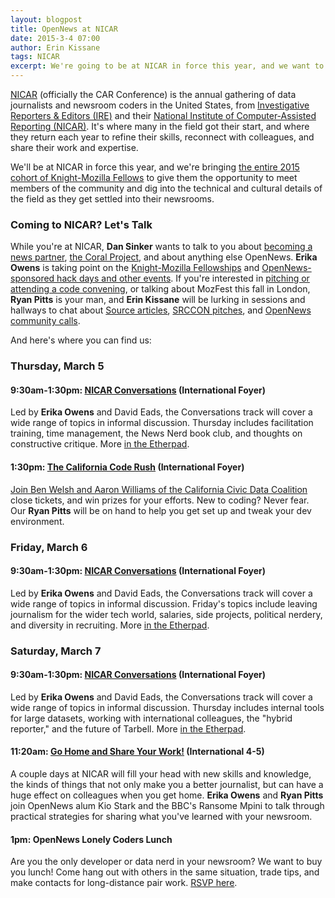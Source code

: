 ```yaml
---
layout: blogpost
title: OpenNews at NICAR
date: 2015-3-4 07:00
author: Erin Kissane
tags: NICAR
excerpt: We're going to be at NICAR in force this year, and we want to see you there.
---
```


[NICAR](http://www.ire.org/conferences/nicar2015/) (officially the CAR Conference) is the annual gathering of data journalists and newsroom coders in the United States, from [Investigative Reporters & Editors (IRE)](http://www.ire.org/) and their [National Institute of Computer-Assisted Reporting (NICAR)](http://www.ire.org/nicar/). It's where many in the field got their start, and where they return each year to refine their skills, reconnect with colleagues, and share their work and expertise.

We'll be at NICAR in force this year, and we're bringing [the entire 2015 cohort of Knight-Mozilla Fellows](http://opennews.org/what/fellowships/2015meet/) to give them the opportunity to meet members of the community and dig into the technical and cultural details of the field as they get settled into their newsrooms.

### Coming to NICAR? Let's Talk

While you're at NICAR, **Dan Sinker** wants to talk to you about [becoming a news partner](http://opennews.org/getinvolved/newspartners/), [the Coral Project](http://coralproject.net/), and about anything else OpenNews. **Erika Owens** is taking point on the [Knight-Mozilla Fellowships](http://opennews.org/what/fellowships/) and [OpenNews-sponsored hack days and other events](http://opennews.org/what/community/eventsupport/). If you're interested in [pitching or attending a code convening](http://opennews.org/what/community/convenings/), or talking about MozFest this fall in London, **Ryan Pitts** is your man, and **Erin Kissane** will be lurking in sessions and hallways to chat about [Source articles](https://source.opennews.org/en-US/), [SRCCON pitches](http://srccon.org/), and [OpenNews community calls](http://opennews.org/what/community/calls/). 

And here's where you can find us:

### Thursday, March 5

#### 9:30am-1:30pm: [NICAR Conversations](https://etherpad.mozilla.org/NICAR2015-conversations) (International Foyer)
Led by **Erika Owens** and David Eads, the Conversations track will cover a wide range of topics in informal discussion. Thursday includes facilitation training, time management, the News Nerd book club, and thoughts on constructive critique. More [in the Etherpad](https://etherpad.mozilla.org/NICAR2015-conversations).

#### 1:30pm: [The California Code Rush](http://ire.org/events-and-training/event/1494/1829/) (International Foyer)
[Join Ben Welsh and Aaron Williams of the California Civic Data Coalition](http://ire.org/events-and-training/event/1494/1829/) close tickets, and win prizes for your efforts. New to coding? Never fear. Our **Ryan Pitts** will be on hand to help you get set up and tweak your dev environment.

### Friday, March 6

#### 9:30am-1:30pm: [NICAR Conversations](https://etherpad.mozilla.org/NICAR2015-conversations) (International Foyer)
Led by **Erika Owens** and David Eads, the Conversations track will cover a wide range of topics in informal discussion. Friday's topics include leaving journalism for the wider tech world, salaries, side projects, political nerdery, and diversity in recruiting. More [in the Etherpad](https://etherpad.mozilla.org/NICAR2015-conversations).

### Saturday, March 7

#### 9:30am-1:30pm: [NICAR Conversations](https://etherpad.mozilla.org/NICAR2015-conversations) (International Foyer)
Led by **Erika Owens** and David Eads, the Conversations track will cover a wide range of topics in informal discussion. Thursday includes internal tools for large datasets, working with international colleagues, the "hybrid reporter," and the future of Tarbell. More [in the Etherpad](https://etherpad.mozilla.org/NICAR2015-conversations).

#### 11:20am: [Go Home and Share Your Work!](http://ire.org/events-and-training/event/1494/1765/) (International 4-5)
A couple days at NICAR will fill your head with new skills and knowledge, the kinds of things that not only make you a better journalist, but can have a huge effect on colleagues when you get home. **Erika Owens** and **Ryan Pitts** join OpenNews alum Kio Stark and the BBC's Ransome Mpini to talk through practical strategies for sharing what you've learned with your newsroom. 

#### 1pm: OpenNews Lonely Coders Lunch
Are you the only developer or data nerd in your newsroom? We want to buy you lunch! Come hang out with others in the same situation, trade tips, and make contacts for long-distance pair work. [RSVP here](https://www.eventbrite.com/e/lonely-coders-lunch-tickets-15977120999).  




